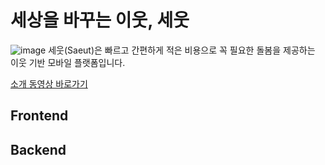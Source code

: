 # 세상을 바꾸는 이웃, 세웃

![image](https://user-images.githubusercontent.com/59859965/161734225-091e7528-ce7c-4a78-a2ad-5a0bd72eca2c.png)
세웃(Saeut)은 빠르고 간편하게 적은 비용으로 꼭 필요한 돌봄을 제공하는 이웃 기반 모바일 플랫폼입니다.

[소개 동영상 바로가기](https://ictchallenge.meet.or.kr/video/AD0814184.mp4)

## Frontend


## Backend

